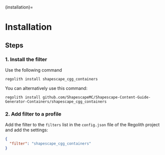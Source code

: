 (installation)=
# Installation

## Steps

### 1. Install the filter
Use the following command
```
regolith install shapescape_cgg_containers
```

You can alternatively use this command:
```
regolith install github.com/ShapescapeMC/Shapescape-Content-Guide-Generator-Containers/shapescape_cgg_containers
```

### 2. Add filter to a profile
Add the filter to the `filters` list in the `config.json` file of the Regolith project and add the settings:

```json
{
  "filter": "shapescape_cgg_containers"
}
```